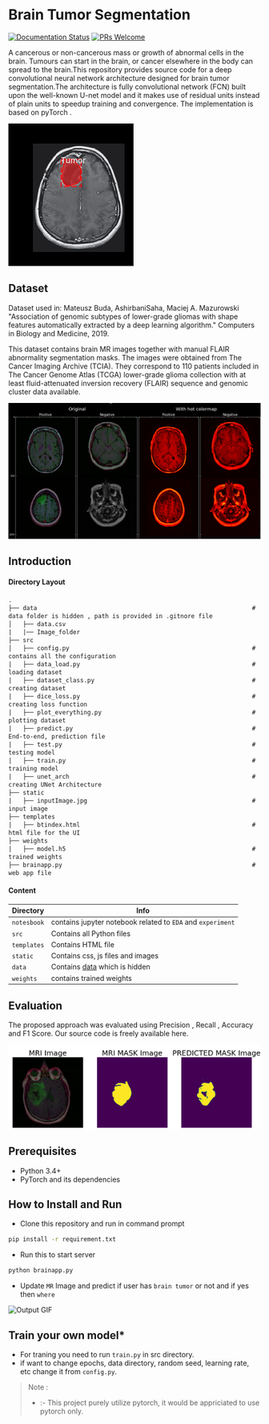 # Brain Tumor Segmentation
[![Documentation Status](https://readthedocs.org/projects/fairscale/badge/?version=latest)](https://fairscale.readthedocs.io/en/latest/?badge=latest) [![PRs Welcome](https://img.shields.io/badge/PRs-welcome-brightgreen.svg)](https://github.com/facebookresearch/fairscale/blob/master/CONTRIBUTING.md)


A cancerous or non-cancerous mass or growth of abnormal cells in the brain. Tumours can start in the brain, or cancer elsewhere in the body can spread to the brain.This repository provides source code for a deep convolutional neural network architecture 
designed for brain tumor segmentation.The architecture is fully convolutional network (FCN) built upon the well-known U-net model and it makes use of residual units instead of plain units to speedup training and convergence.
The implementation is based on pyTorch .

<img src="readme_images/fig1.jpg" alt="Figure 1.  Brain Tumor/Normal " width="" height="">

## Dataset 
Dataset used in: Mateusz Buda, AshirbaniSaha, Maciej A. Mazurowski "Association of genomic subtypes of lower-grade gliomas with shape features automatically extracted by 
a deep learning algorithm." Computers in Biology and Medicine, 2019.

This dataset contains brain MR images together with manual FLAIR abnormality segmentation masks. The images were obtained from The Cancer Imaging Archive (TCIA). They correspond 
to 110 patients included in The Cancer Genome Atlas (TCGA) lower-grade glioma collection with at least fluid-attenuated inversion recovery (FLAIR) sequence and genomic cluster data available.

<img src="readme_images/data.png" alt="Figure 2. Illustrative Examples of Brain MR Image in Patients with Brain Tumor" width="" height="">

## Introduction

#### Directory Layout 
    .
    ├── data                                                            # data folder is hidden , path is provided in .gitnore file
    │   ├── data.csv
    |   |── Image_folder
    ├── src
    │   ├── config.py                                                   # contains all the configuration
    |   ├── data_load.py                                                # loading dataset
    |   ├── dataset_class.py                                            # creating dataset
    |   ├── dice_loss.py                                                # creating loss function
    |   ├── plot_everything.py                                          # plotting dataset
    |   ├── predict.py                                                  # End-to-end, prediction file
    |   ├── test.py                                                     # testing model 
    |   ├── train.py                                                    # training model 
    |   ├── unet_arch                                                   # creating UNet Architecture
    ├── static
    |   ├── inputImage.jpg                                              # input image
    ├── templates
    |   ├── btindex.html                                                # html file for the UI
    ├── weights
    |   ├── model.h5                                                    # trained weights
    ├── brainapp.py                                                     # web app file
    
#### Content
| Directory | Info |
|-----------|--------------|
| `notesbook` | contains jupyter notebook related to `EDA` and `experiment` | 
| `src` | Contains all Python files |
| `templates` | Contains HTML file |
| `static` | Contains css, js files and images  |
| `data` | Contains [data](https://www.kaggle.com/mateuszbuda/lgg-mri-segmentation) which is hidden  |
| `weights` | contains trained weights |

## Evaluation 
The proposed approach was evaluated using Precision , Recall , Accuracy and F1 Score. Our source code is freely available here.

<img src="readme_images/brainres.png" alt="Figure 3. Evaluation of Model " width="" height="">

## Prerequisites
* Python 3.4+
* PyTorch and its dependencies

## How to Install and Run
* Clone this repository and run in command prompt
```bash
pip install -r requirement.txt
``` 
* Run this to start server
```bash
python brainapp.py
``` 
* Update `MR` Image and predict if user has `brain tumor` or not and if yes then `where` 

<img src="out.gif" alt=" Output GIF " width="" height="">

## Train your own model*
* For traning you need to run `train.py` in src directory.
* if want to change epochs, data directory, random seed, learning rate, etc change it from `config.py`.

> Note :
> * :- This project purely utilize pytorch, it would be appriciated to use pytorch only.

